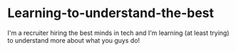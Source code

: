 # Learning-to-understand-the-best
I'm a recruiter hiring the best minds in tech and I'm learning (at least trying) to understand more about what you guys do!
